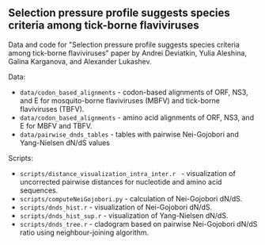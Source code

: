 ## Selection pressure profile suggests species criteria among tick-borne flaviviruses

Data and code for "Selection pressure profile suggests species criteria among tick-borne flaviviruses" paper by Andrei Deviatkin, Yulia Aleshina, Galina Karganova, and Alexander Lukashev.

Data:
- `data/codon_based_alignments` - codon-based alignments of ORF, NS3, and E for mosquito-borne flaviviruses (MBFV) and tick-borne flaviviruses (TBFV).
- `data/codon_based_alignments` - amino acid alignments of ORF, NS3, and E for MBFV and TBFV.
- `data/pairwise_dnds_tables`  - tables with pairwise Nei-Gojobori and Yang-Nielsen dN/dS values

Scripts:
- `scripts/distance_visualization_intra_inter.r ` - visualization of uncorrected pairwise distances for nucleotide and amino acid sequences.
- `scripts/computeNeiGojobori.py` - calculation of Nei-Gojobori dN/dS.
- `scripts/dnds_hist.r` - visualization of Nei-Gojobori dN/dS.
- `scripts/dnds_hist_sup.r` - visualization of Yang-Nielsen dN/dS.
- `scripts/dnds_tree.r` - cladogram based on pairwise Nei-Gojobori dN/dS ratio using neighbour-joining algorithm.

